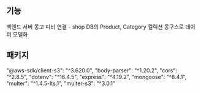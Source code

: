 ## 기능

백엔드 서버
몽고 디비 연결 - shop DB의 Product, Category 컬렉션
몽구스로 데이터 모델화

## 패키지

"@aws-sdk/client-s3": "^3.620.0",
"body-parser": "^1.20.2",
"cors": "^2.8.5",
"dotenv": "^16.4.5",
"express": "^4.19.2",
"mongoose": "^8.4.1",
"multer": "^1.4.5-lts.1",
"multer-s3": "^3.0.1"
